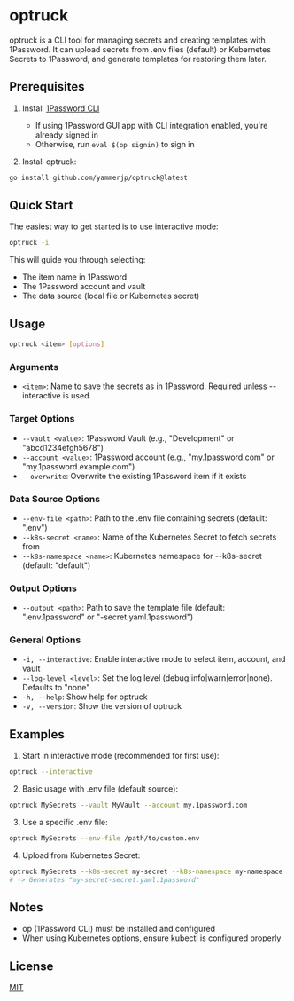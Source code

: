 # optruck

optruck is a CLI tool for managing secrets and creating templates with 1Password. It can upload secrets from .env files (default) or Kubernetes Secrets to 1Password, and generate templates for restoring them later.

## Prerequisites

1. Install [1Password CLI](https://1password.com/downloads/command-line/)
   - If using 1Password GUI app with CLI integration enabled, you're already signed in
   - Otherwise, run `eval $(op signin)` to sign in

2. Install optruck:
```bash
go install github.com/yammerjp/optruck@latest
```

## Quick Start

The easiest way to get started is to use interactive mode:

```bash
optruck -i
```

This will guide you through selecting:
- The item name in 1Password
- The 1Password account and vault
- The data source (local file or Kubernetes secret)

## Usage

```bash
optruck <item> [options]
```

### Arguments

- `<item>`: Name to save the secrets as in 1Password. Required unless --interactive is used.

### Target Options

- `--vault <value>`: 1Password Vault (e.g., "Development" or "abcd1234efgh5678")
- `--account <value>`: 1Password account (e.g., "my.1password.com" or "my.1password.example.com")
- `--overwrite`: Overwrite the existing 1Password item if it exists

### Data Source Options

- `--env-file <path>`: Path to the .env file containing secrets (default: ".env")
- `--k8s-secret <name>`: Name of the Kubernetes Secret to fetch secrets from
- `--k8s-namespace <name>`: Kubernetes namespace for --k8s-secret (default: "default")

### Output Options

- `--output <path>`: Path to save the template file (default: ".env.1password" or "<secret-name>-secret.yaml.1password")

### General Options

- `-i, --interactive`: Enable interactive mode to select item, account, and vault
- `--log-level <level>`: Set the log level (debug|info|warn|error|none). Defaults to "none"
- `-h, --help`: Show help for optruck
- `-v, --version`: Show the version of optruck

## Examples

1. Start in interactive mode (recommended for first use):
```bash
optruck --interactive
```

2. Basic usage with .env file (default source):
```bash
optruck MySecrets --vault MyVault --account my.1password.com
```

3. Use a specific .env file:
```bash
optruck MySecrets --env-file /path/to/custom.env
```

4. Upload from Kubernetes Secret:
```bash
optruck MySecrets --k8s-secret my-secret --k8s-namespace my-namespace
# -> Generates "my-secret-secret.yaml.1password"
```

## Notes

- op (1Password CLI) must be installed and configured
- When using Kubernetes options, ensure kubectl is configured properly

## License

[MIT](LICENSE)
